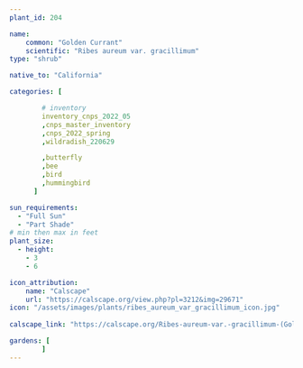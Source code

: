 ```yaml
---
plant_id: 204 

name: 
    common: "Golden Currant" 
    scientific: "Ribes aureum var. gracillimum"  
type: "shrub"

native_to: "California"

categories: [

        # inventory
        inventory_cnps_2022_05
        ,cnps_master_inventory
        ,cnps_2022_spring
        ,wildradish_220629

        ,butterfly
        ,bee
        ,bird
        ,hummingbird 
      ]

sun_requirements:
  - "Full Sun"
  - "Part Shade"
# min then max in feet
plant_size:
  - height: 
    - 3 
    - 6

icon_attribution: 
    name: "Calscape"
    url: "https://calscape.org/view.php?pl=3212&img=29671"
icon: "/assets/images/plants/ribes_aureum_var_gracillimum_icon.jpg"
 
calscape_link: "https://calscape.org/Ribes-aureum-var.-gracillimum-(Golden-Currant)"

gardens: [
        ]
---
```








